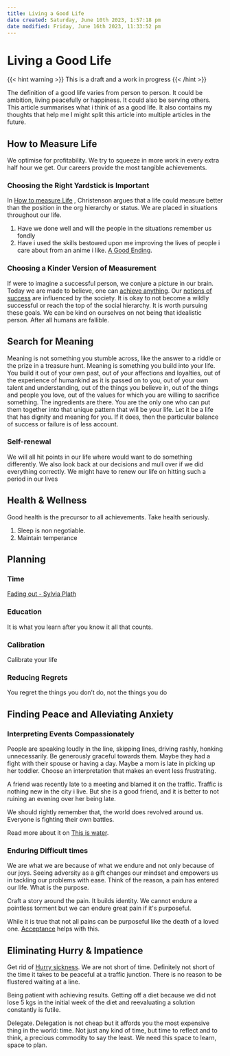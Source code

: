 ```yaml
---
title: Living a Good Life
date created: Saturday, June 10th 2023, 1:57:18 pm
date modified: Friday, June 16th 2023, 11:33:52 pm
---
```


# Living a Good Life

{{< hint warning >}}
	This is a draft and a work in progress
{{< /hint >}}

The definition of a good life varies from person to person.
It could be ambition, living peacefully or happiness. It could also be serving others.
This article summarises what i think of as a good life. It also contains my thoughts that help me
I might split this article into multiple articles in the future.

## How to Measure Life

We optimise for profitability. We try to squeeze in more work in every extra half hour we get. Our careers provide the most tangible achievements.

### Choosing the Right Yardstick is Important

In [How to measure Life](Living/How-to-measure-Life.md) , Christenson argues that a life could measure better than the position in the org hierarchy or status. We are placed in situations throughout our life.

1. Have we done well and will the people in the situations remember us fondly
2. Have i used the skills bestowed upon me improving the lives of people i care about from an anime i like. [A Good Ending](Bytes/Links-Repository.md#Good%20Death%20).

### Choosing a Kinder Version of Measurement

If were to imagine a successful person, we conjure a picture in our brain. Today we are made to believe, one can [achieve anything](Success/Kinder-Version-of-Success.md#Achievement%20and%20Expectation%20). Our [notions of success](Success/Kinder-Version-of-Success.md#Our%20notions%20of%20success%20) are
influenced by the society. It is okay to not become a wildly successful or reach the top of the social hierarchy. It is worth pursuing these goals.
We can be kind on ourselves on not being that idealistic person. After all humans are fallible.

## Search for Meaning

Meaning is not something you stumble across, like the answer to a riddle or the prize in a treasure hunt. Meaning is something you build into your life. You build it out of your own past, out of your affections and loyalties, out of the experience of humankind as it is passed on to you, out of your own talent and understanding, out of the things you believe in, out of the things and people you love, out of the values for which you are willing to sacrifice something. The ingredients are there. You are the only one who can put them together into that unique pattern that will be your life. Let it be a life that has dignity and meaning for you. If it does, then the particular balance of success or failure is of less account.

### Self-renewal

We will all hit points in our life where would want to do something differently. We also look back at our decisions and mull over if we did everything correctly.
We might have to renew our life on hitting such a period in our lives

## Health & Wellness

Good health is the precursor to all achievements. Take health seriously.

1. Sleep is non negotiable.
2. Maintain temperance

## Planning

### Time

[Fading out - Sylvia Plath](Bytes/Fading-out-Sylvia-Plath.md)

### Education

It is what you learn after you know it all that counts.

### Calibration

Calibrate your life

### Reducing Regrets

You regret the things you don’t do, not the things you do

## Finding Peace and Alleviating Anxiety

### Interpreting Events Compassionately

People are speaking loudly in the line, skipping lines, driving rashly, honking unnecessarily. Be generously graceful towards them.
Maybe they had a fight with their spouse or having a day. Maybe a mom is late in picking up her toddler.
Choose an interpretation that makes an event less frustrating.

A friend was recently late to a meeting and blamed it on the traffic. Traffic is nothing new in the city i live. But she is a good friend, and it is better to not ruining an evening over her being late.

We should rightly remember that, the world does revolved around us. Everyone is fighting their own battles.

Read more about it on [This is water](https://fs.blog/david-foster-wallace-this-is-water/).

### Enduring Difficult times

We are what we are because of what we endure and not only because of our joys.
Seeing adversity as a gift changes our mindset and empowers us in tackling our problems with ease.
Think of the reason, a pain has entered our life. What is the purpose.

Craft a story around the pain. It builds identity.
We cannot endure a pointless torment but we can endure great pain if it's purposeful.

While it is true that not all pains can be purposeful like the death of a loved one.
[Acceptance](Mental-Wellness/Acceptance.md) helps with this.

## Eliminating Hurry & Impatience

Get rid of [Hurry sickness](Living/Giving-Up-Hurry.md#Hurry%20Sickness). We are not short of time. Definitely not short of the time it takes to be peaceful at a traffic junction. There is no reason to be flustered waiting at a line.

Being patient with achieving results. Getting off a diet because we did not lose 5 kgs in the initial week of the diet and reevaluating a solution constantly is futile.

Delegate. Delegation is not cheap but it affords you the most expensive thing in the world: time. Not just any kind of time, but time to reflect and to think, a precious commodity to say the least. We need this space to learn, space to plan.
